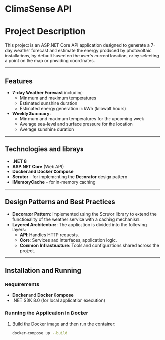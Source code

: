# ClimaSense API

# Project Description
This project is an ASP.NET Core API application designed to generate a 7-day weather forecast and estimate the energy produced by photovoltaic installations, by default based on the user's current location, or by selecting a point on the map or providing coordinates.

---

## Features
- **7-day Weather Forecast** including:
  - Minimum and maximum temperatures
  - Estimated sunshine duration
  - Estimated energy generation in kWh (kilowatt hours)
- **Weekly Summary**:
  - Minimum and maximum temperatures for the upcoming week
  - Average sea-level and surface pressure for the location
  - Average sunshine duration

---

## Technologies and librays
- **.NET 8**
- **ASP.NET Core** (Web API)
- **Docker and Docker Compose**
- **Scrutor** - for implementing the **Decorator** design pattern
- **IMemoryCache** - for in-memory caching

---

## Design Patterns and Best Practices
- **Decorator Pattern**: Implemented using the Scrutor library to extend the functionality of the weather service with a caching mechanism.
- **Layered Architecture**: The application is divided into the following layers:
  - **API**: Handles HTTP requests.
  - **Core**: Services and interfaces, application logic.
  - **Common Infrastructure**: Tools and configurations shared across the project.

---

## Installation and Running

### Requirements
- **Docker** and **Docker Compose**
- .NET SDK 8.0 (for local application execution)

### Running the Application in Docker
1. Build the Docker image and then run the container:
   ```bash
   docker-compose up --build

